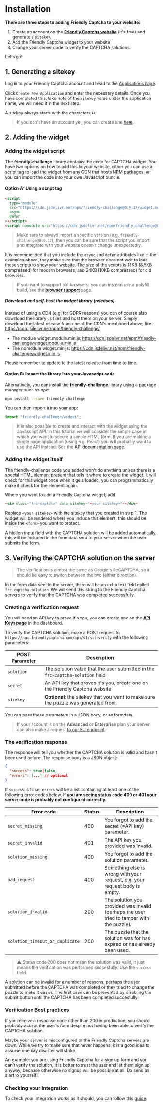 # Installation

**There are three steps to adding Friendly Captcha to your website:**

1. Create an account on the [**Friendly Captcha website**](https://friendlycaptcha.com/signup) (it's free) and generate a `sitekey`.
2. Add the Friendly Captcha widget to your website
3. Change your server code to verify the CAPTCHA solutions

Let's go!

## 1. Generating a sitekey

Log in to your Friendly Captcha account and head to the [Applications page](https://app.friendlycaptcha.eu/dashboard).

Click `Create New Application` and enter the necessary details. Once you have completed this, take note of the `sitekey` value under the application name, we will need it in the next step.

A sitekey always starts with the characters `FC`.

> If you don't have an account yet, you can create one [here](https://friendlycaptcha.com/signup).

## 2. Adding the widget

### Adding the widget script

The **friendly-challenge** library contains the code for CAPTCHA widget. You have two options on how to add this to your website, either you can use a script tag to load the widget from any CDN that hosts NPM packages, or you can import the code into your own Javascript bundle.

#### Option A: Using a script tag

```html
<script
  type="module"
  src="https://cdn.jsdelivr.net/npm/friendly-challenge@0.9.17/widget.module.min.js"
  async
  defer
></script>
<script nomodule src="https://cdn.jsdelivr.net/npm/friendly-challenge@0.9.17/widget.min.js" async defer></script>
```

> Make sure to always import a specific version (e.g. `friendly-challenge@0.9.17`), then you can be sure that the script you import and integrate with your website doesn't change unexpectedly.

It is recommended that you include the `async` and `defer` attributes like in the examples above, they make sure that the browser does not wait to load these scripts to show your website. The size of the scripts is 18KB (8.5KB compressed) for modern browsers, and 24KB (10KB compressed) for old browsers.

> If you want to support old browsers, you can instead use a polyfill build, see the [**browser support**](./browser-support#polyfills) page.

##### Download and self-host the widget library (releases)

Instead of using a CDN (e.g. for GDPR reasons) you can of course also download the library .js files and host them on your server.
Simply download the latest release from one of the CDN's mentioned above, like: https://cdn.jsdelivr.net/npm/friendly-challenge/

- The module widget.module.min.js: https://cdn.jsdelivr.net/npm/friendly-challenge/widget.module.min.js
- The nomodule widget.min.js: https://cdn.jsdelivr.net/npm/friendly-challenge/widget.min.js

Please remember to update to the latest release from time to time.

#### Option B: Import the library into your Javascript code

Alternatively, you can install the **friendly-challenge** library using a package manager such as npm:

```bash
npm install --save friendly-challenge
```

You can then import it into your app:

```javascript
import "friendly-challenge/widget";
```

> It is also possible to create and interact with the widget using the Javascript API. In this tutorial we will consider the simple case in which you want to secure a simple HTML form. If you are making a single page application (using e.g. React) you will probably want to use the API instead. See the [API documentation page](./widget-api).

### Adding the widget itself

The friendly-challenge code you added won't do anything unless there is a special HTML element present that tells it where to create the widget. It will check for this widget once when it gets loaded, you can programmatically make it check for the element again.

Where you want to add a Friendly Captcha widget, add

```html
<div class="frc-captcha" data-sitekey="<your sitekey>"></div>
```

Replace `<your sitekey>` with the sitekey that you created in step 1. The widget will be rendered where you include this element, this should be inside the `<form>` you want to protect.

A hidden input field with the CAPTCHA solution will be added automatically, this will be included in the form data sent to your server when the user submits the form.

## 3. Verifying the CAPTCHA solution on the server

> The verification is almost the same as Google's ReCAPTCHA, so it should be easy to switch between the two (either direction).

In the form data sent to the server, there will be an extra text field called `frc-captcha-solution`. We will send this string to the Friendly Captcha servers to verify that the CAPTCHA was completed successfully.

### Creating a verification request

You will need an API key to prove it's you, you can create one on the [**API Keys page**](https://app.friendlycaptcha.eu/dashboard) in the dashboard.

To verify the CAPTCHA solution, make a POST request to `https://api.friendlycaptcha.com/api/v1/siteverify` with the following parameters:

| POST Parameter | Description                                                                         |
| -------------- | ----------------------------------------------------------------------------------- |
| `solution`     | The solution value that the user submitted in the `frc-captcha-solution` field      |
| `secret`       | An API key that proves it's you, create one on the Friendly Captcha website         |
| `sitekey`      | **Optional:** the sitekey that you want to make sure the puzzle was generated from. |

You can pass these parameters in a JSON body, or as formdata.

> If your account is on the **Advanced** or **Enterprise** plan your server can also make a request [to our EU endpoint](./eu-endpoint).

### The verification response

The response will tell you whether the CAPTCHA solution is valid and hasn't been used before. The response body is a JSON object:

```JSON
{
  "success": true|false,
  "errors": [...] // optional
}
```

If `success` is false, `errors` will be a list containing at least one of the following error codes below. **If you are seeing status code 400 or 401 your server code is probably not configured correctly.**

| Error code                      | Status | Description                                                                               |
| ------------------------------- | ------ | ----------------------------------------------------------------------------------------- |
| `secret_missing`                | 400    | You forgot to add the secret (=API key) parameter.                                        |
| `secret_invalid`                | 401    | The API key you provided was invalid.                                                     |
| `solution_missing`              | 400    | You forgot to add the solution parameter.                                                 |
| `bad_request`                   | 400    | Something else is wrong with your request, e.g. your request body is empty.               |
| `solution_invalid`              | 200    | The solution you provided was invalid (perhaps the user tried to tamper with the puzzle). |
| `solution_timeout_or_duplicate` | 200    | The puzzle that the solution was for has expired or has already been used.                |

> ⚠️ Status code 200 does not mean the solution was valid, it just means the verification was performed succesfully. Use the `success` field.

A solution can be invalid for a number of reasons, perhaps the user submitted before the CAPTCHA was completed or they tried to change the puzzle to make it easier. The first case can be prevented by disabling the submit button until the CAPTCHA has been completed succesfully.

### Verification Best practices

If you receive a response code other than 200 in production, you should probably accept the user's form despite not having been able to verify the CAPTCHA solution.

Maybe your server is misconfigured or the Friendly Captcha servers are down. While we try to make sure that never happens, it is a good idea to assume one day disaster will strike.

An example: you are using Friendly Captcha for a sign up form and you can't verify the solution, it is better to trust the user and let them sign up anyway, because otherwise no signup will be possible at all. Do send an alert to yourself!

### Checking your integration

To check your integration works as it should, you can follow this [guide](https://support.friendlycaptcha.com/en/article/how-can-i-test-if-my-integration-is-working-15lbbb7/).
